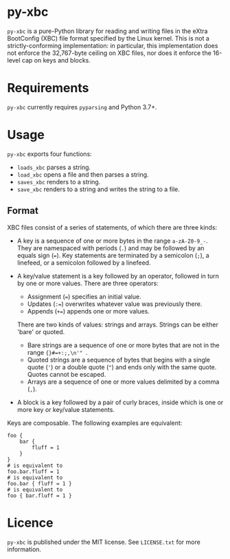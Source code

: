 # py-xbc

`py-xbc` is a pure-Python library for reading and writing files in the
eXtra BootConfig (XBC) file format specified by the Linux kernel. This
is not a strictly-conforming implementation: in particular, this
implementation does not enforce the 32,767-byte ceiling on XBC files,
nor does it enforce the 16-level cap on keys and blocks.

# Requirements

`py-xbc` currently requires `pyparsing` and Python 3.7+.

# Usage

`py-xbc` exports four functions:

- `loads_xbc` parses a string.
- `load_xbc` opens a file and then parses a string.
- `saves_xbc` renders to a string.
- `save_xbc` renders to a string and writes the string to a file.

## Format

XBC files consist of a series of statements, of which there are three
kinds:

- A key is a sequence of one or more bytes in the range `a-zA-Z0-9_-`.
  They are namespaced with periods (`.`) and may be followed by an
  equals sign (`=`). Key statements are terminated by a semicolon (`;`),
  a linefeed, or a semicolon followed by a linefeed.

- A key/value statement is a key followed by an operator, followed in
  turn by one or more values. There are three operators:

  - Assignment (`=`) specifies an initial value.
  - Updates (`:=`) overwrites whatever value was previously there.
  - Appends (`+=`) appends one or more values.

  There are two kinds of values: strings and arrays. Strings can be
  either 'bare' or quoted.

  - Bare strings are a sequence of one or more bytes that are not in the
    range `{}#=+:;,\n'" `.
  - Quoted strings are a sequence of bytes that begins with a single
    quote (`'`) or a double quote (`"`) and ends only with the same
    quote. Quotes cannot be escaped.
  - Arrays are a sequence of one or more values delimited by a comma
    (`,`).

- A block is a key followed by a pair of curly braces, inside which is
  one or more key or key/value statements.

Keys are composable. The following examples are equivalent:

```xbc
foo {
    bar {
        fluff = 1
    }
}
# is equivalent to
foo.bar.fluff = 1
# is equivalent to
foo.bar { fluff = 1 }
# is equivalent to
foo { bar.fluff = 1 }
```

# Licence

`py-xbc` is published under the MIT license. See `LICENSE.txt` for more
information.
